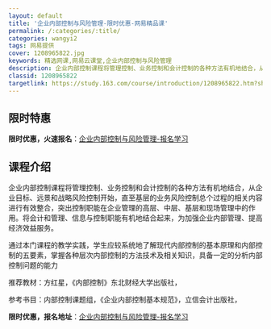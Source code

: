 ```yaml
---
layout: default
title: '企业内部控制与风险管理-限时优惠-网易精品课'
permalink: /:categories/:title/
categories: wangyi2
tags: 网易提供
cover: 1208965822.jpg
keywords: 精选网课,网易云课堂,企业内部控制与风险管理
description: 企业内部控制课程将管理控制、业务控制和会计控制的各种方法有机地结合，从企业目标、远景和战略风险控制开始，直至基层的业务风
classid: 1208965822
targetlink: https://study.163.com/course/introduction/1208965822.htm?share=1&shareId=1025206652&utm_campaign=share&utm_medium=iphoneShare&utm_source=&utm_u=1025206652
---
```


## 限时特惠

**限时优惠，火速报名**：[企业内部控制与风险管理-报名学习](https://study.163.com/course/introduction/1208965822.htm?share=1&shareId=1025206652&utm_campaign=share&utm_medium=iphoneShare&utm_source=&utm_u=1025206652)

## 课程介绍

企业内部控制课程将管理控制、业务控制和会计控制的各种方法有机地结合，从企业目标、远景和战略风险控制开始，直至基层的业务风险控制总个过程的相关内容进行有效整合，突出控制职能在企业管理的高层、中层、基层和现场管理中的作用。将会计和管理、信息与控制职能有机地结合起来，为加强企业内部管理、提高经济效益服务。

通过本门课程的教学实践，学生应较系统地了解现代内部控制的基本原理和内部控制的五要素，掌握各种层次内部控制的方法技术及相关知识，具备一定的分析内部控制问题的能力

推荐教材：方红星，《内部控制》东北财经大学出版社，

参考书目：内部控制课题组，《企业内部控制基本规范》，立信会计出版社，

**限时优惠，报名地址**：[企业内部控制与风险管理-报名学习](https://study.163.com/course/introduction/1208965822.htm?share=1&shareId=1025206652&utm_campaign=share&utm_medium=iphoneShare&utm_source=&utm_u=1025206652)

